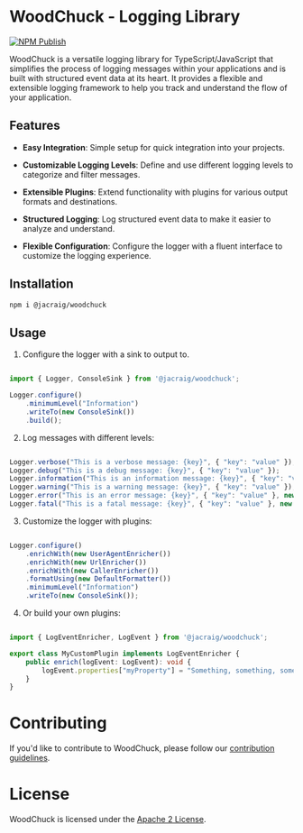 # WoodChuck - Logging Library

[![NPM Publish](https://github.com/JaCraig/Woodchuck/actions/workflows/node-publish.yml/badge.svg)](https://github.com/JaCraig/Woodchuck/actions/workflows/node-publish.yml)

WoodChuck is a versatile logging library for TypeScript/JavaScript that simplifies the process of logging messages within your applications and is built with structured event data at its heart. It provides a flexible and extensible logging framework to help you track and understand the flow of your application.

## Features

- **Easy Integration**: Simple setup for quick integration into your projects.

- **Customizable Logging Levels**: Define and use different logging levels to categorize and filter messages.

- **Extensible Plugins**: Extend functionality with plugins for various output formats and destinations.

- **Structured Logging**: Log structured event data to make it easier to analyze and understand.

- **Flexible Configuration**: Configure the logger with a fluent interface to customize the logging experience.

## Installation

```bash
npm i @jacraig/woodchuck
```

## Usage

1. Configure the logger with a sink to output to.

```typescript

import { Logger, ConsoleSink } from '@jacraig/woodchuck';

Logger.configure()
    .minimumLevel("Information")
    .writeTo(new ConsoleSink())
    .build();

```

2. Log messages with different levels:

```typescript

Logger.verbose("This is a verbose message: {key}", { "key": "value" });
Logger.debug("This is a debug message: {key}", { "key": "value" });
Logger.information("This is an information message: {key}", { "key": "value" });
Logger.warning("This is a warning message: {key}", { "key": "value" });
Logger.error("This is an error message: {key}", { "key": "value" }, new Error("This is an error"));
Logger.fatal("This is a fatal message: {key}", { "key": "value" }, new Error("This is a fatal error"));

```

3. Customize the logger with plugins:

```typescript

Logger.configure()
    .enrichWith(new UserAgentEnricher())
    .enrichWith(new UrlEnricher())
    .enrichWith(new CallerEnricher())
    .formatUsing(new DefaultFormatter())
    .minimumLevel("Information")
    .writeTo(new ConsoleSink());

```
4. Or build your own plugins:

```typescript

import { LogEventEnricher, LogEvent } from '@jacraig/woodchuck';

export class MyCustomPlugin implements LogEventEnricher {
    public enrich(logEvent: LogEvent): void {
        logEvent.properties["myProperty"] = "Something, something, something, dark side";
    }
}

```

# Contributing
If you'd like to contribute to WoodChuck, please follow our [contribution guidelines](https://github.com/JaCraig/Woodchuck/blob/main/CONTRIBUTING.md).

# License
WoodChuck is licensed under the [Apache 2 License](https://github.com/JaCraig/Woodchuck/blob/main/LICENSE).